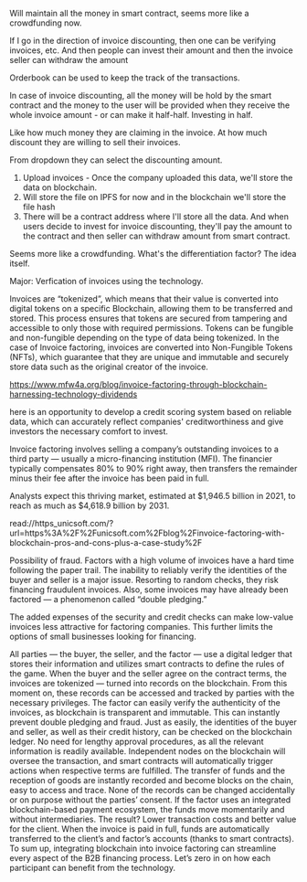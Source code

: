 Will maintain all the money in smart contract, seems more like a crowdfunding now.

If I go in the direction of invoice discounting, then one can be verifying invoices, etc. And then people can invest their amount and then the invoice seller can withdraw the amount

Orderbook can be used to keep the track of the transactions.

In case of invoice discounting, all the money will be hold by the smart contract and the money to the user will be provided when they receive the whole invoice amount - or can make it half-half. Investing in half.

Like how much money they are claiming in the invoice. At how much discount they are willing to sell their invoices.

From dropdown they can select the discounting amount.

1. Upload invoices - Once the company uploaded this data, we'll store the data on blockchain.
2. Will store the file on IPFS for now and in the blockchain we'll store the file hash
3. There will be a contract address where I'll store all the data. And when users decide to invest for invoice discounting, they'll pay the amount to the contract and then seller can withdraw amount from smart contract.

Seems more like a crowdfunding. What's the differentiation factor?
The idea itself.

Major: Verfication of invoices using the technology.

Invoices are “tokenized”, which means that their value is converted into digital tokens on a specific Blockchain, allowing them to be transferred and stored. This process ensures that tokens are secured from tampering and accessible to only those with required permissions. Tokens can be fungible and non-fungible depending on the type of data being tokenized. In the case of Invoice factoring, invoices are converted into Non-Fungible Tokens (NFTs), which guarantee that they are unique and immutable and securely store data such as the original creator of the invoice.

https://www.mfw4a.org/blog/invoice-factoring-through-blockchain-harnessing-technology-dividends

here is an opportunity to develop a credit scoring system based on reliable data, which can accurately reflect companies' creditworthiness and give investors the necessary comfort to invest.

Invoice factoring involves selling a company’s outstanding invoices to a third party — usually a micro-financing institution (MFI). The financier typically compensates 80% to 90% right away, then transfers the remainder minus their fee after the invoice has been paid in full.

 Analysts expect this thriving market, estimated at $1,946.5 billion in 2021, to reach as much as $4,618.9 billion by 2031.

 read://https_unicsoft.com/?url=https%3A%2F%2Funicsoft.com%2Fblog%2Finvoice-factoring-with-blockchain-pros-and-cons-plus-a-case-study%2F

Possibility of fraud. Factors with a high volume of invoices have a hard time following the paper trail. The inability to reliably verify the identities of the buyer and seller is a major issue. Resorting to random checks, they risk financing fraudulent invoices. Also, some invoices may have already been factored — a phenomenon called “double pledging.”

The added expenses of the security and credit checks can make low-value invoices less attractive for factoring companies. This further limits the options of small businesses looking for financing.

All parties — the buyer, the seller, and the factor — use a digital ledger that stores their information and utilizes smart contracts to define the rules of the game.
When the buyer and the seller agree on the contract terms, the invoices are tokenized — turned into records on the blockchain. From this moment on, these records can be accessed and tracked by parties with the necessary privileges.
The factor can easily verify the authenticity of the invoices, as blockchain is transparent and immutable. This can instantly prevent double pledging and fraud.
Just as easily, the identities of the buyer and seller, as well as their credit history, can be checked on the blockchain ledger. No need for lengthy approval procedures, as all the relevant information is readily available.
Independent nodes on the blockchain will oversee the transaction, and smart contracts will automatically trigger actions when respective terms are fulfilled. 
The transfer of funds and the reception of goods are instantly recorded and become blocks on the chain, easy to access and trace. None of the records can be changed accidentally or on purpose without the parties’ consent.
If the factor uses an integrated blockchain-based payment ecosystem, the funds move momentarily and without intermediaries. The result? Lower transaction costs and better value for the client.
When the invoice is paid in full, funds are automatically transferred to the client’s and factor’s accounts (thanks to smart contracts).
To sum up, integrating blockchain into invoice factoring can streamline every aspect of the B2B financing process. Let’s zero in on how each participant can benefit from the technology.


